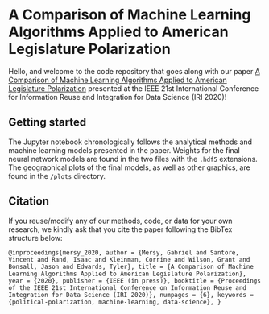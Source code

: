 # A Comparison of Machine Learning Algorithms Applied to American Legislature Polarization
Hello, and welcome to the code repository that goes along with our paper [A Comparison of Machine Learning Algorithms Applied to American Legislature Polarization](https://drive.google.com/file/d/1Fm3mqgcE9eBrPPaTISlfVU8SQnGFZ4b0/view?usp=sharing) presented at the IEEE 21st International Conference for Information Reuse and Integration for Data Science (IRI 2020)!

## Getting started
The Jupyter notebook chronologically follows the analytical methods and machine learning models presented in the paper. Weights for the final neural network models are found in the two files with the `.hdf5` extensions. The geographical plots of the final models, as well as other graphics, are found in the `/plots` directory.

## Citation
If you reuse/modify any of our methods, code, or data for your own research, we kindly ask that you cite the paper following the BibTex structure below:

`@inproceedings{mersy_2020,
author = {Mersy, Gabriel and Santore, Vincent and Rand, Isaac and Kleinman, Corrine and Wilson, Grant and Bonsall, Jason and Edwards, Tyler},
title = {A Comparison of Machine Learning Algorithms Applied to American Legislature Polarization},
year = {2020},
publisher = {IEEE (in press)},
booktitle = {Proceedings of the IEEE 21st International Conference on Information Reuse and Integration for Data Science (IRI 2020)},
numpages = {6},
keywords = {political-polarization, machine-learning, data-science},
}`
